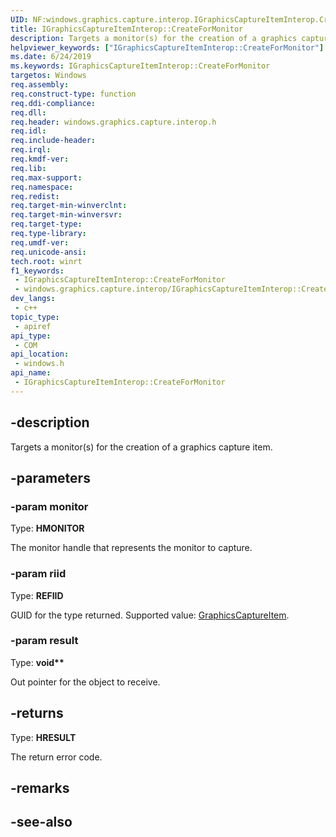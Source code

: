 ```yaml
---
UID: NF:windows.graphics.capture.interop.IGraphicsCaptureItemInterop.CreateForMonitor
title: IGraphicsCaptureItemInterop::CreateForMonitor
description: Targets a monitor(s) for the creation of a graphics capture item.
helpviewer_keywords: ["IGraphicsCaptureItemInterop::CreateForMonitor"]
ms.date: 6/24/2019
ms.keywords: IGraphicsCaptureItemInterop::CreateForMonitor
targetos: Windows
req.assembly: 
req.construct-type: function
req.ddi-compliance: 
req.dll: 
req.header: windows.graphics.capture.interop.h
req.idl: 
req.include-header: 
req.irql: 
req.kmdf-ver: 
req.lib: 
req.max-support: 
req.namespace: 
req.redist: 
req.target-min-winverclnt: 
req.target-min-winversvr: 
req.target-type: 
req.type-library: 
req.umdf-ver: 
req.unicode-ansi: 
tech.root: winrt
f1_keywords:
 - IGraphicsCaptureItemInterop::CreateForMonitor
 - windows.graphics.capture.interop/IGraphicsCaptureItemInterop::CreateForMonitor
dev_langs:
 - c++
topic_type:
 - apiref
api_type:
 - COM
api_location:
 - windows.h
api_name:
 - IGraphicsCaptureItemInterop::CreateForMonitor
---
```


## -description

Targets a monitor(s) for the creation of a graphics capture item.

## -parameters

### -param monitor

Type: **HMONITOR**

The monitor handle that represents the monitor to capture.

### -param riid

Type: **REFIID**

GUID for the type returned. Supported value: [GraphicsCaptureItem](https://docs.microsoft.com/uwp/api/windows.graphics.capture.graphicscaptureitem).

### -param result

Type: **void\*\***

Out pointer for the object to receive.

## -returns

Type: **HRESULT**

The return error code.

## -remarks

## -see-also

